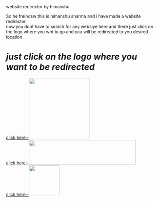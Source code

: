 <html>
<head>
website redirector by himanshu
</head>
<body>
<p>
So he freindsw this is himanshu sharma and i have made a website redirector 
<br> now you dont have to search for any websiye here and there just click on the logo where you wnt to go and you will be redirected to you desired location
<p/>
<h1>
<strong>
<em>
just click on the logo where you want to be redirected
</em>
</strong>
</h1>
<p>
<a href="https://nptel.ac.in/">
click here:-<img src="https://nptel.ac.in/assets/nptel_assets/images/nptel-logo.png" width ="200" heigth="200">
</a><br>
  
  
  
<a href="https://www.rgpv.ac.in/">
click here:-<img src="https://www.rgpv.ac.in/images/logo.png" width ="350" height="80">
</a><br>



<a href="https://lnct.ac.in/">
click here:-<img src="https://lnct.ac.in/wp-content/uploads/2018/11/lnct-g-logo.png" width="100" height="100">
</a>
</p>
</body>
</html>
